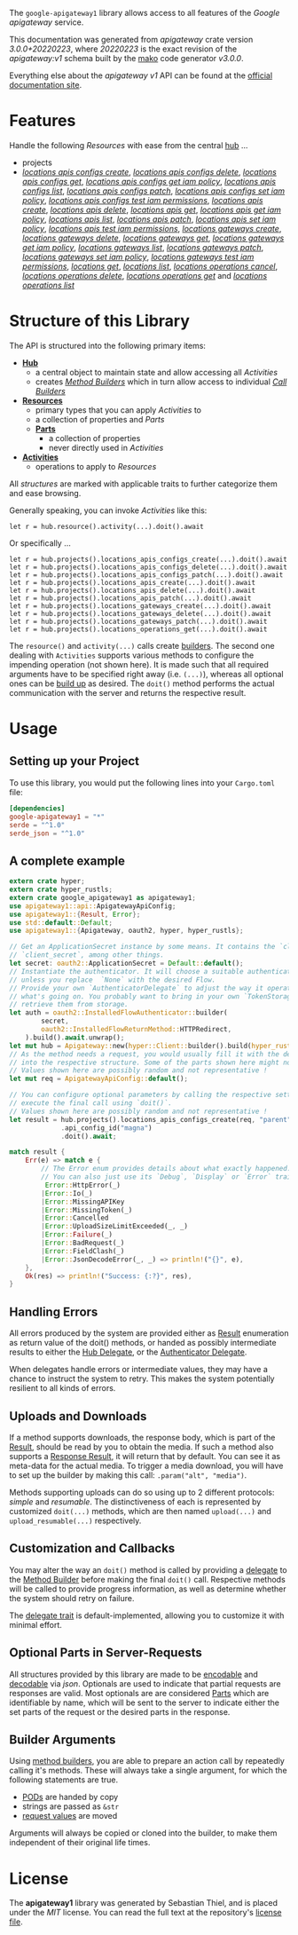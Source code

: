 <!---
DO NOT EDIT !
This file was generated automatically from 'src/mako/api/README.md.mako'
DO NOT EDIT !
-->
The `google-apigateway1` library allows access to all features of the *Google apigateway* service.

This documentation was generated from *apigateway* crate version *3.0.0+20220223*, where *20220223* is the exact revision of the *apigateway:v1* schema built by the [mako](http://www.makotemplates.org/) code generator *v3.0.0*.

Everything else about the *apigateway* *v1* API can be found at the
[official documentation site](https://cloud.google.com/api-gateway/docs).
# Features

Handle the following *Resources* with ease from the central [hub](https://docs.rs/google-apigateway1/3.0.0+20220223/google_apigateway1/Apigateway) ... 

* projects
 * [*locations apis configs create*](https://docs.rs/google-apigateway1/3.0.0+20220223/google_apigateway1/api::ProjectLocationApiConfigCreateCall), [*locations apis configs delete*](https://docs.rs/google-apigateway1/3.0.0+20220223/google_apigateway1/api::ProjectLocationApiConfigDeleteCall), [*locations apis configs get*](https://docs.rs/google-apigateway1/3.0.0+20220223/google_apigateway1/api::ProjectLocationApiConfigGetCall), [*locations apis configs get iam policy*](https://docs.rs/google-apigateway1/3.0.0+20220223/google_apigateway1/api::ProjectLocationApiConfigGetIamPolicyCall), [*locations apis configs list*](https://docs.rs/google-apigateway1/3.0.0+20220223/google_apigateway1/api::ProjectLocationApiConfigListCall), [*locations apis configs patch*](https://docs.rs/google-apigateway1/3.0.0+20220223/google_apigateway1/api::ProjectLocationApiConfigPatchCall), [*locations apis configs set iam policy*](https://docs.rs/google-apigateway1/3.0.0+20220223/google_apigateway1/api::ProjectLocationApiConfigSetIamPolicyCall), [*locations apis configs test iam permissions*](https://docs.rs/google-apigateway1/3.0.0+20220223/google_apigateway1/api::ProjectLocationApiConfigTestIamPermissionCall), [*locations apis create*](https://docs.rs/google-apigateway1/3.0.0+20220223/google_apigateway1/api::ProjectLocationApiCreateCall), [*locations apis delete*](https://docs.rs/google-apigateway1/3.0.0+20220223/google_apigateway1/api::ProjectLocationApiDeleteCall), [*locations apis get*](https://docs.rs/google-apigateway1/3.0.0+20220223/google_apigateway1/api::ProjectLocationApiGetCall), [*locations apis get iam policy*](https://docs.rs/google-apigateway1/3.0.0+20220223/google_apigateway1/api::ProjectLocationApiGetIamPolicyCall), [*locations apis list*](https://docs.rs/google-apigateway1/3.0.0+20220223/google_apigateway1/api::ProjectLocationApiListCall), [*locations apis patch*](https://docs.rs/google-apigateway1/3.0.0+20220223/google_apigateway1/api::ProjectLocationApiPatchCall), [*locations apis set iam policy*](https://docs.rs/google-apigateway1/3.0.0+20220223/google_apigateway1/api::ProjectLocationApiSetIamPolicyCall), [*locations apis test iam permissions*](https://docs.rs/google-apigateway1/3.0.0+20220223/google_apigateway1/api::ProjectLocationApiTestIamPermissionCall), [*locations gateways create*](https://docs.rs/google-apigateway1/3.0.0+20220223/google_apigateway1/api::ProjectLocationGatewayCreateCall), [*locations gateways delete*](https://docs.rs/google-apigateway1/3.0.0+20220223/google_apigateway1/api::ProjectLocationGatewayDeleteCall), [*locations gateways get*](https://docs.rs/google-apigateway1/3.0.0+20220223/google_apigateway1/api::ProjectLocationGatewayGetCall), [*locations gateways get iam policy*](https://docs.rs/google-apigateway1/3.0.0+20220223/google_apigateway1/api::ProjectLocationGatewayGetIamPolicyCall), [*locations gateways list*](https://docs.rs/google-apigateway1/3.0.0+20220223/google_apigateway1/api::ProjectLocationGatewayListCall), [*locations gateways patch*](https://docs.rs/google-apigateway1/3.0.0+20220223/google_apigateway1/api::ProjectLocationGatewayPatchCall), [*locations gateways set iam policy*](https://docs.rs/google-apigateway1/3.0.0+20220223/google_apigateway1/api::ProjectLocationGatewaySetIamPolicyCall), [*locations gateways test iam permissions*](https://docs.rs/google-apigateway1/3.0.0+20220223/google_apigateway1/api::ProjectLocationGatewayTestIamPermissionCall), [*locations get*](https://docs.rs/google-apigateway1/3.0.0+20220223/google_apigateway1/api::ProjectLocationGetCall), [*locations list*](https://docs.rs/google-apigateway1/3.0.0+20220223/google_apigateway1/api::ProjectLocationListCall), [*locations operations cancel*](https://docs.rs/google-apigateway1/3.0.0+20220223/google_apigateway1/api::ProjectLocationOperationCancelCall), [*locations operations delete*](https://docs.rs/google-apigateway1/3.0.0+20220223/google_apigateway1/api::ProjectLocationOperationDeleteCall), [*locations operations get*](https://docs.rs/google-apigateway1/3.0.0+20220223/google_apigateway1/api::ProjectLocationOperationGetCall) and [*locations operations list*](https://docs.rs/google-apigateway1/3.0.0+20220223/google_apigateway1/api::ProjectLocationOperationListCall)




# Structure of this Library

The API is structured into the following primary items:

* **[Hub](https://docs.rs/google-apigateway1/3.0.0+20220223/google_apigateway1/Apigateway)**
    * a central object to maintain state and allow accessing all *Activities*
    * creates [*Method Builders*](https://docs.rs/google-apigateway1/3.0.0+20220223/google_apigateway1/client::MethodsBuilder) which in turn
      allow access to individual [*Call Builders*](https://docs.rs/google-apigateway1/3.0.0+20220223/google_apigateway1/client::CallBuilder)
* **[Resources](https://docs.rs/google-apigateway1/3.0.0+20220223/google_apigateway1/client::Resource)**
    * primary types that you can apply *Activities* to
    * a collection of properties and *Parts*
    * **[Parts](https://docs.rs/google-apigateway1/3.0.0+20220223/google_apigateway1/client::Part)**
        * a collection of properties
        * never directly used in *Activities*
* **[Activities](https://docs.rs/google-apigateway1/3.0.0+20220223/google_apigateway1/client::CallBuilder)**
    * operations to apply to *Resources*

All *structures* are marked with applicable traits to further categorize them and ease browsing.

Generally speaking, you can invoke *Activities* like this:

```Rust,ignore
let r = hub.resource().activity(...).doit().await
```

Or specifically ...

```ignore
let r = hub.projects().locations_apis_configs_create(...).doit().await
let r = hub.projects().locations_apis_configs_delete(...).doit().await
let r = hub.projects().locations_apis_configs_patch(...).doit().await
let r = hub.projects().locations_apis_create(...).doit().await
let r = hub.projects().locations_apis_delete(...).doit().await
let r = hub.projects().locations_apis_patch(...).doit().await
let r = hub.projects().locations_gateways_create(...).doit().await
let r = hub.projects().locations_gateways_delete(...).doit().await
let r = hub.projects().locations_gateways_patch(...).doit().await
let r = hub.projects().locations_operations_get(...).doit().await
```

The `resource()` and `activity(...)` calls create [builders][builder-pattern]. The second one dealing with `Activities` 
supports various methods to configure the impending operation (not shown here). It is made such that all required arguments have to be 
specified right away (i.e. `(...)`), whereas all optional ones can be [build up][builder-pattern] as desired.
The `doit()` method performs the actual communication with the server and returns the respective result.

# Usage

## Setting up your Project

To use this library, you would put the following lines into your `Cargo.toml` file:

```toml
[dependencies]
google-apigateway1 = "*"
serde = "^1.0"
serde_json = "^1.0"
```

## A complete example

```Rust
extern crate hyper;
extern crate hyper_rustls;
extern crate google_apigateway1 as apigateway1;
use apigateway1::api::ApigatewayApiConfig;
use apigateway1::{Result, Error};
use std::default::Default;
use apigateway1::{Apigateway, oauth2, hyper, hyper_rustls};

// Get an ApplicationSecret instance by some means. It contains the `client_id` and 
// `client_secret`, among other things.
let secret: oauth2::ApplicationSecret = Default::default();
// Instantiate the authenticator. It will choose a suitable authentication flow for you, 
// unless you replace  `None` with the desired Flow.
// Provide your own `AuthenticatorDelegate` to adjust the way it operates and get feedback about 
// what's going on. You probably want to bring in your own `TokenStorage` to persist tokens and
// retrieve them from storage.
let auth = oauth2::InstalledFlowAuthenticator::builder(
        secret,
        oauth2::InstalledFlowReturnMethod::HTTPRedirect,
    ).build().await.unwrap();
let mut hub = Apigateway::new(hyper::Client::builder().build(hyper_rustls::HttpsConnector::with_native_roots()), auth);
// As the method needs a request, you would usually fill it with the desired information
// into the respective structure. Some of the parts shown here might not be applicable !
// Values shown here are possibly random and not representative !
let mut req = ApigatewayApiConfig::default();

// You can configure optional parameters by calling the respective setters at will, and
// execute the final call using `doit()`.
// Values shown here are possibly random and not representative !
let result = hub.projects().locations_apis_configs_create(req, "parent")
             .api_config_id("magna")
             .doit().await;

match result {
    Err(e) => match e {
        // The Error enum provides details about what exactly happened.
        // You can also just use its `Debug`, `Display` or `Error` traits
         Error::HttpError(_)
        |Error::Io(_)
        |Error::MissingAPIKey
        |Error::MissingToken(_)
        |Error::Cancelled
        |Error::UploadSizeLimitExceeded(_, _)
        |Error::Failure(_)
        |Error::BadRequest(_)
        |Error::FieldClash(_)
        |Error::JsonDecodeError(_, _) => println!("{}", e),
    },
    Ok(res) => println!("Success: {:?}", res),
}

```
## Handling Errors

All errors produced by the system are provided either as [Result](https://docs.rs/google-apigateway1/3.0.0+20220223/google_apigateway1/client::Result) enumeration as return value of
the doit() methods, or handed as possibly intermediate results to either the 
[Hub Delegate](https://docs.rs/google-apigateway1/3.0.0+20220223/google_apigateway1/client::Delegate), or the [Authenticator Delegate](https://docs.rs/yup-oauth2/*/yup_oauth2/trait.AuthenticatorDelegate.html).

When delegates handle errors or intermediate values, they may have a chance to instruct the system to retry. This 
makes the system potentially resilient to all kinds of errors.

## Uploads and Downloads
If a method supports downloads, the response body, which is part of the [Result](https://docs.rs/google-apigateway1/3.0.0+20220223/google_apigateway1/client::Result), should be
read by you to obtain the media.
If such a method also supports a [Response Result](https://docs.rs/google-apigateway1/3.0.0+20220223/google_apigateway1/client::ResponseResult), it will return that by default.
You can see it as meta-data for the actual media. To trigger a media download, you will have to set up the builder by making
this call: `.param("alt", "media")`.

Methods supporting uploads can do so using up to 2 different protocols: 
*simple* and *resumable*. The distinctiveness of each is represented by customized 
`doit(...)` methods, which are then named `upload(...)` and `upload_resumable(...)` respectively.

## Customization and Callbacks

You may alter the way an `doit()` method is called by providing a [delegate](https://docs.rs/google-apigateway1/3.0.0+20220223/google_apigateway1/client::Delegate) to the 
[Method Builder](https://docs.rs/google-apigateway1/3.0.0+20220223/google_apigateway1/client::CallBuilder) before making the final `doit()` call. 
Respective methods will be called to provide progress information, as well as determine whether the system should 
retry on failure.

The [delegate trait](https://docs.rs/google-apigateway1/3.0.0+20220223/google_apigateway1/client::Delegate) is default-implemented, allowing you to customize it with minimal effort.

## Optional Parts in Server-Requests

All structures provided by this library are made to be [encodable](https://docs.rs/google-apigateway1/3.0.0+20220223/google_apigateway1/client::RequestValue) and 
[decodable](https://docs.rs/google-apigateway1/3.0.0+20220223/google_apigateway1/client::ResponseResult) via *json*. Optionals are used to indicate that partial requests are responses 
are valid.
Most optionals are are considered [Parts](https://docs.rs/google-apigateway1/3.0.0+20220223/google_apigateway1/client::Part) which are identifiable by name, which will be sent to 
the server to indicate either the set parts of the request or the desired parts in the response.

## Builder Arguments

Using [method builders](https://docs.rs/google-apigateway1/3.0.0+20220223/google_apigateway1/client::CallBuilder), you are able to prepare an action call by repeatedly calling it's methods.
These will always take a single argument, for which the following statements are true.

* [PODs][wiki-pod] are handed by copy
* strings are passed as `&str`
* [request values](https://docs.rs/google-apigateway1/3.0.0+20220223/google_apigateway1/client::RequestValue) are moved

Arguments will always be copied or cloned into the builder, to make them independent of their original life times.

[wiki-pod]: http://en.wikipedia.org/wiki/Plain_old_data_structure
[builder-pattern]: http://en.wikipedia.org/wiki/Builder_pattern
[google-go-api]: https://github.com/google/google-api-go-client

# License
The **apigateway1** library was generated by Sebastian Thiel, and is placed 
under the *MIT* license.
You can read the full text at the repository's [license file][repo-license].

[repo-license]: https://github.com/Byron/google-apis-rsblob/main/LICENSE.md
